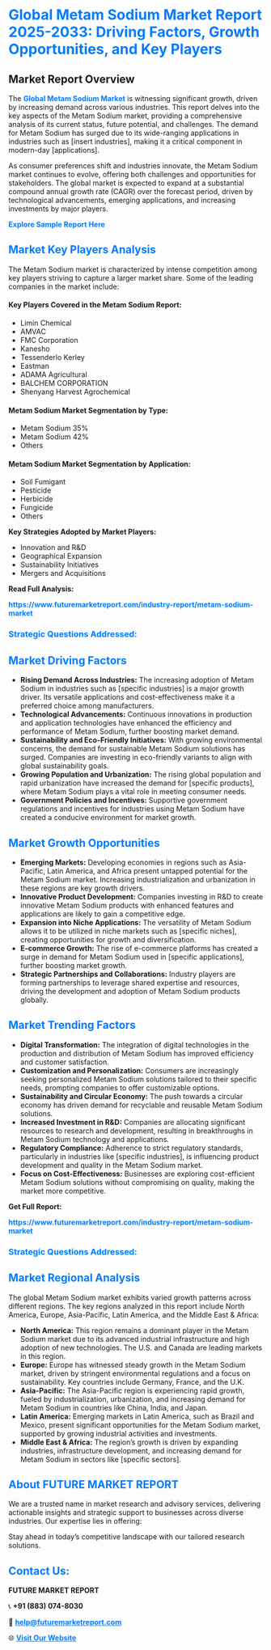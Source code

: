 <h1 style="color: #007BFF;">Global Metam Sodium Market Report 2025-2033: Driving Factors, Growth Opportunities, and Key Players</h1>

<section id="overview">
<h2>Market Report Overview</h2>
<p>The <a href="https://www.futuremarketreport.com/industry-report/metam-sodium-market" style="color: #007BFF; text-decoration: none;"><strong>Global Metam Sodium Market</strong></a> is witnessing significant growth, driven by increasing demand across various industries. This report delves into the key aspects of the Metam Sodium market, providing a comprehensive analysis of its current status, future potential, and challenges. The demand for Metam Sodium has surged due to its wide-ranging applications in industries such as [insert industries], making it a critical component in modern-day [applications].</p>
<p>As consumer preferences shift and industries innovate, the Metam Sodium market continues to evolve, offering both challenges and opportunities for stakeholders. The global market is expected to expand at a substantial compound annual growth rate (CAGR) over the forecast period, driven by technological advancements, emerging applications, and increasing investments by major players.</p>
</section>

<section id="overview">
<p><a href="https://www.futuremarketreport.com/request-sample/reportId=26411" style="color: #007BFF; text-decoration: none;"><strong>Explore Sample Report Here</strong></a></p>
</section>

<section id="key-players">
<h2 style="color: #007BFF;">Market Key Players Analysis</h2>
<p>The Metam Sodium market is characterized by intense competition among key players striving to capture a larger market share. Some of the leading companies in the market include:</p>
<h4>Key Players Covered in the Metam Sodium Report:</h4>
<ul><li>Limin Chemical</li><li>AMVAC</li><li>FMC Corporation</li><li>Kanesho</li><li>Tessenderlo Kerley</li><li>Eastman</li><li>ADAMA Agricultural</li><li>BALCHEM CORPORATION</li><li>Shenyang Harvest Agrochemical</li></ul>
<h4>Metam Sodium Market Segmentation by Type:</h4>
<ul><li>Metam Sodium 35%</li><li>Metam Sodium 42%</li><li>Others</li></ul>

<h4>Metam Sodium Market Segmentation by Application:</h4>
<ul><li>Soil Fumigant</li><li>Pesticide</li><li>Herbicide</li><li>Fungicide</li><li>Others</li></ul>
<p><strong>Key Strategies Adopted by Market Players:</strong></p>
<ul>
<li>Innovation and R&D</li>
<li>Geographical Expansion</li>
<li>Sustainability Initiatives</li>
<li>Mergers and Acquisitions</li>
</ul>
</section>

<section>
<p><strong>Read Full Analysis: </strong></p><a href="https://www.futuremarketreport.com/industry-report/metam-sodium-market" style="color: #007BFF; text-decoration: none;"><strong>https://www.futuremarketreport.com/industry-report/metam-sodium-market</strong></a>
<h3 style="color: #007BFF;">Strategic Questions Addressed:</h3>
</section>

<section id="driving-factors">
<h2 style="color: #007BFF;">Market Driving Factors</h2>
<ul>
<li><strong>Rising Demand Across Industries:</strong> The increasing adoption of Metam Sodium in industries such as [specific industries] is a major growth driver. Its versatile applications and cost-effectiveness make it a preferred choice among manufacturers.</li>
<li><strong>Technological Advancements:</strong> Continuous innovations in production and application technologies have enhanced the efficiency and performance of Metam Sodium, further boosting market demand.</li>
<li><strong>Sustainability and Eco-Friendly Initiatives:</strong> With growing environmental concerns, the demand for sustainable Metam Sodium solutions has surged. Companies are investing in eco-friendly variants to align with global sustainability goals.</li>
<li><strong>Growing Population and Urbanization:</strong> The rising global population and rapid urbanization have increased the demand for [specific products], where Metam Sodium plays a vital role in meeting consumer needs.</li>
<li><strong>Government Policies and Incentives:</strong> Supportive government regulations and incentives for industries using Metam Sodium have created a conducive environment for market growth.</li>
</ul>
</section>

<section id="growth-opportunities">
<h2 style="color: #007BFF;">Market Growth Opportunities</h2>
<ul>
<li><strong>Emerging Markets:</strong> Developing economies in regions such as Asia-Pacific, Latin America, and Africa present untapped potential for the Metam Sodium market. Increasing industrialization and urbanization in these regions are key growth drivers.</li>
<li><strong>Innovative Product Development:</strong> Companies investing in R&D to create innovative Metam Sodium products with enhanced features and applications are likely to gain a competitive edge.</li>
<li><strong>Expansion into Niche Applications:</strong> The versatility of Metam Sodium allows it to be utilized in niche markets such as [specific niches], creating opportunities for growth and diversification.</li>
<li><strong>E-commerce Growth:</strong> The rise of e-commerce platforms has created a surge in demand for Metam Sodium used in [specific applications], further boosting market growth.</li>
<li><strong>Strategic Partnerships and Collaborations:</strong> Industry players are forming partnerships to leverage shared expertise and resources, driving the development and adoption of Metam Sodium products globally.</li>
</ul>
</section>

<section id="trending-factors">
<h2 style="color: #007BFF;">Market Trending Factors</h2>
<ul>
<li><strong>Digital Transformation:</strong> The integration of digital technologies in the production and distribution of Metam Sodium has improved efficiency and customer satisfaction.</li>
<li><strong>Customization and Personalization:</strong> Consumers are increasingly seeking personalized Metam Sodium solutions tailored to their specific needs, prompting companies to offer customizable options.</li>
<li><strong>Sustainability and Circular Economy:</strong> The push towards a circular economy has driven demand for recyclable and reusable Metam Sodium solutions.</li>
<li><strong>Increased Investment in R&D:</strong> Companies are allocating significant resources to research and development, resulting in breakthroughs in Metam Sodium technology and applications.</li>
<li><strong>Regulatory Compliance:</strong> Adherence to strict regulatory standards, particularly in industries like [specific industries], is influencing product development and quality in the Metam Sodium market.</li>
<li><strong>Focus on Cost-Effectiveness:</strong> Businesses are exploring cost-efficient Metam Sodium solutions without compromising on quality, making the market more competitive.</li>
</ul>
</section>

<section>
<p><strong>Get Full Report: </strong></p><a href="https://www.futuremarketreport.com/industry-report/metam-sodium-market" style="color: #007BFF; text-decoration: none;"><strong>https://www.futuremarketreport.com/industry-report/metam-sodium-market</strong></a>
<h3 style="color: #007BFF;">Strategic Questions Addressed:</h3>
</section>


<section id="regional-analysis">
<h2 style="color: #007BFF;">Market Regional Analysis</h2>
<p>The global Metam Sodium market exhibits varied growth patterns across different regions. The key regions analyzed in this report include North America, Europe, Asia-Pacific, Latin America, and the Middle East & Africa:</p>
<ul>
<li><strong>North America:</strong> This region remains a dominant player in the Metam Sodium market due to its advanced industrial infrastructure and high adoption of new technologies. The U.S. and Canada are leading markets in this region.</li>
<li><strong>Europe:</strong> Europe has witnessed steady growth in the Metam Sodium market, driven by stringent environmental regulations and a focus on sustainability. Key countries include Germany, France, and the U.K.</li>
<li><strong>Asia-Pacific:</strong> The Asia-Pacific region is experiencing rapid growth, fueled by industrialization, urbanization, and increasing demand for Metam Sodium in countries like China, India, and Japan.</li>
<li><strong>Latin America:</strong> Emerging markets in Latin America, such as Brazil and Mexico, present significant opportunities for the Metam Sodium market, supported by growing industrial activities and investments.</li>
<li><strong>Middle East & Africa:</strong> The region’s growth is driven by expanding industries, infrastructure development, and increasing demand for Metam Sodium in sectors like [specific sectors].</li>
</ul>
</section>

<footer>
<h2 style="color: #007BFF;">About FUTURE MARKET REPORT</h2>
<p>We are a trusted name in market research and advisory services, delivering actionable insights and strategic support to businesses across diverse industries. Our expertise lies in offering:</p>

<p>Stay ahead in today’s competitive landscape with our tailored research solutions.</p>

<h2 style="color: #007BFF;">Contact Us:</h2>
<p><strong>FUTURE MARKET REPORT</strong></p>
<p>📞 <strong>+91 (883) 074-8030</strong></p>
<p>📧 <strong><a href="mailto:help@futuremarketreport.com" style="color: #007BFF;">help@futuremarketreport.com</a></strong></p>
<p>🌐 <strong><a href="https://www.futuremarketreport.com/" style="color: #007BFF;">Visit Our Website</a></strong></p>
</footer>